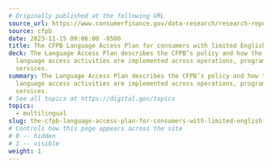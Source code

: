 ```yaml
---
# Originally published at the following URL
source_url: https://www.consumerfinance.gov/data-research/research-reports/the-cfpb-language-access-plan-for-consumers-with-limited-english-proficiency/
source: cfpb
date: 2023-11-15 09:06:00 -0500
title: The CFPB Language Access Plan for consumers with limited English proficiency
deck: The Language Access Plan describes the CFPB’s policy and how the CFPB’s
  language access activities are implemented across operations, programs, and
  services.
summary: The Language Access Plan describes the CFPB’s policy and how the CFPB’s
  language access activities are implemented across operations, programs, and
  services.
# See all topics at https://digital.gov/topics
topics:
  - multilingual
slug: the-cfpb-language-access-plan-for-consumers-with-limited-english-proficiency
# Controls how this page appears across the site
# 0 -- hidden
# 1 -- visible
weight: 1
---
```

